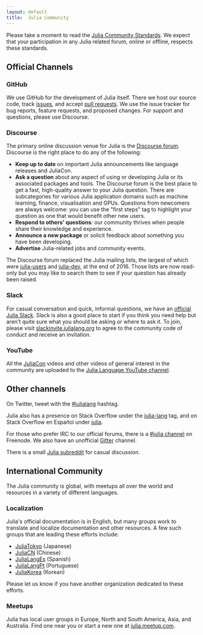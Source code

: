 ```yaml
---
layout: default
title:  Julia Community
---
```


Please take a moment to read the [Julia Community Standards](standards/). We
expect that your participation in any Julia related forum, online or offline,
respects these standards.

## Official Channels

### GitHub

We use GitHub for the development of Julia itself. There we host our source
code, track [issues](https://github.com/JuliaLang/julia/issues), and accept
[pull requests](https://github.com/JuliaLang/julia/pulls). We use the issue
tracker for bug reports, feature requests, and proposed changes. For support and
questions, please use Discourse.

### Discourse

The primary online discussion venue for Julia is the [Discourse
forum](https://discourse.julialang.org/). Discourse is the right place to do any
of the following:
- **Keep up to date** on important Julia announcements like language releases
  and JuliaCon.
- **Ask a question** about any aspect of using or developing Julia or its
  associated packages and tools. The Discourse forum is the best place to get a
  fast, high-quality answer to your Julia question. There are subcategories for
  various Julia application domains such as machine learning, finance,
  visualisation and GPUs. Questions from newcomers are always welcome: you can
  use the "first steps" tag to highlight your question as one that would benefit
  other new users.
- **Respond to others' questions**: our community thrives when people share
  their knowledge and experience.
- **Announce a new package** or solicit feedback about something you have been
  developing.
- **Advertise** Julia-related jobs and community events.

The Discourse forum replaced the Julia mailing lists, the largest of which were
[julia-users](https://groups.google.com/forum/#!forum/julia-users) and
[julia-dev](https://groups.google.com/forum/#!forum/julia-dev), at the end
of 2016. Those lists are now read-only but you may like to search them to see if
your question has already been raised.

### Slack

For casual conversation and quick, informal questions, we have an [official
Julia Slack](https://julialang.slack.com). Slack is also a good place to start
if you think you need help but aren't quite sure what you should be asking or
where to ask it. To join, please visit
[slackinvite.julialang.org](https://slackinvite.julialang.org/) to agree to the
community code of conduct and receive an invitation.

### YouTube

All the [JuliaCon](http://juliacon.org) videos and other videos of general
interest in the community are uploaded to the [Julia Language YouTube
channel](https://www.youtube.com/user/JuliaLanguage).


## Other channels

On Twitter, tweet with the
[#julialang](https://twitter.com/search?q=%23julialang) hashtag.

Julia also has a presence on Stack Overflow under the
[julia-lang](http://stackoverflow.com/questions/tagged/julia-lang) tag, and on
Stack Overflow en Español under
[julia](http://es.stackoverflow.com/questions/tagged/julia).

For those who prefer IRC to our official forums, there is a [#julia
channel](http://webchat.freenode.net/?channels=julia) on Freenode. We also have
an unofficial [Gitter](https://gitter.im/JuliaLang/julia) channel.

There is a small [Julia subreddit](https://www.reddit.com/r/Julia/) for casual
discussion.


## International Community

The Julia community is global, with meetups all over the world and resources in
a variety of different languages.

### Localization

Julia's official documentation is in English, but many groups work to translate
and localize documentation and other resources. A few such groups that are
leading these efforts include:

* [JuliaTokyo](http://julia.tokyo) (Japanese)
* [JuliaCN](https://julialang.cn) (Chinese)
* [JuliaLangEs](https://github.com/JuliaLangEs) (Spanish)
* [JuliaLangPt](https://github.com/JuliaLangPt) (Portuguese)
* [JuliaKorea](https://juliakorea.github.io/ko/) (Korean)

Please let us know if you have another organization dedicated to these efforts.

### Meetups

Julia has local user groups in Europe, North and South America, Asia, and
Australia. Find one near you or start a new one at
[julia.meetup.com](http://julia.meetup.com).
